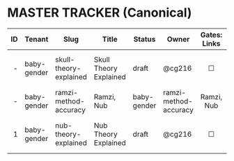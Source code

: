 # MASTER TRACKER (Canonical)
| ID | Tenant | Slug | Title | Status | Owner | Gates: Links | A11y | Perf | Citations | Parity | Moderation | Last Updated |
|---:|--------|------|-------|--------|-------|:------------:|:----:|:----:|:---------:|:------:|:----------:|:------------:|
| - | baby-gender | skull-theory-explained | Skull Theory Explained | draft | @cg216 | ☐ | ☐ | ☐ | ☐ | ☐ | ☐ | 2025-10-08 15:10 UTC |
| - | baby-gender | ramzi-method-accuracy | Ramzi, Nub | baby-gender | ramzi-method-accuracy | Ramzi, Nub | baby-gender | ramzi-method-accuracy | Ramzi, Nub & Skull | draft | @cg216 | ☐ | ☐ | ☐ | ☐ | ☐ | ☐ | 2025-10-08 14:26 UTC | Skull | draft | @cg216 | ☐ | ☐ | ☐ | ☐ | ☐ | ☐ | 2025-10-08 14:49 UTC | Skull | draft | @cg216 | ☐ | ☐ | ☐ | ☐ | ☐ | ☐ | 2025-10-08 14:29 UTC |
| 1 | baby-gender | nub-theory-explained | Nub Theory Explained | draft | @cg216 | ☐ | ☐ | ☐ | ☑ | ☐ | ☐ | 2025-10-08 15:20 UTC |
